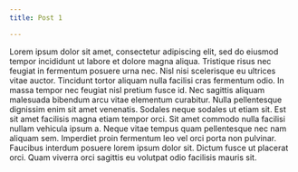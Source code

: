 ```yaml
---
title: Post 1

---
```


Lorem ipsum dolor sit amet, consectetur adipiscing elit, sed do eiusmod tempor incididunt ut labore et dolore magna aliqua. Tristique risus nec feugiat in fermentum posuere urna nec. Nisl nisi scelerisque eu ultrices vitae auctor. Tincidunt tortor aliquam nulla facilisi cras fermentum odio. In massa tempor nec feugiat nisl pretium fusce id. Nec sagittis aliquam malesuada bibendum arcu vitae elementum curabitur. Nulla pellentesque dignissim enim sit amet venenatis. Sodales neque sodales ut etiam sit. Est sit amet facilisis magna etiam tempor orci. Sit amet commodo nulla facilisi nullam vehicula ipsum a. Neque vitae tempus quam pellentesque nec nam aliquam sem. Imperdiet proin fermentum leo vel orci porta non pulvinar. Faucibus interdum posuere lorem ipsum dolor sit. Dictum fusce ut placerat orci. Quam viverra orci sagittis eu volutpat odio facilisis mauris sit.
